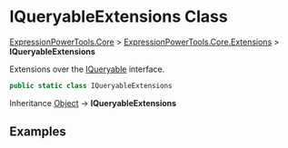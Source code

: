 ﻿# IQueryableExtensions Class

[ExpressionPowerTools.Core](ExpressionPowerTools.Core.a.md) > [ExpressionPowerTools.Core.Extensions](ExpressionPowerTools.Core.Extensions.n.md) > **IQueryableExtensions**

Extensions over the [IQueryable](https://docs.microsoft.com/dotnet/api/system.linq.iqueryable) interface.

```csharp
public static class IQueryableExtensions
```

Inheritance [Object](https://docs.microsoft.com/dotnet/api/system.object) → **IQueryableExtensions**

## Examples

